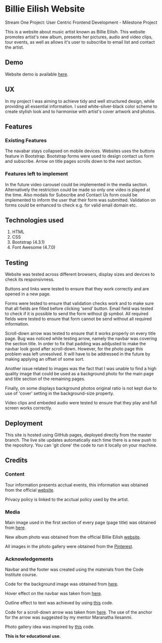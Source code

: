 # Billie Eilish Website

Stream One Project: User Centric Frontend Development - Milestone Project

This is a website about music artist known as Billie Eilish. This website promotes artist's new album, presents her pictures, audio and video clips, tour events, as well as allows it's user to subscribe to email list and contact the artist.


## Demo

Website demo is available [here](https://jbroks.github.io/Billie_Eilish_Website/ "Billie_Eilish_Website").

## UX

In my project I was aiming to achieve tidy and well structured design, while providing all essential information. 
I used white-silver-black color scheme to create stylish look and to harmonise with artist's cover artwork and photos.

## Features

### Existing Features

The navabar stays collapsed on mobile devices.
Websites uses the buttons feature in Bootstrap.
Bootstrap forms were used to design contact us form and subscribe.
Arrow on title pages scrolls down to the next section.

### Features left to implement

In the future video carousel could be implemented in the media section. Alternatively the restriction could be made so only one video is played at the time.
Also modals for Subscribe and Contact Us form could be implemented to inform the user that their form was submitted.
Validation on forms could be enhanced to check e.g. for valid email domain etc.

## Technologies used

1. HTML
2. CSS
3. Bootstrap (4.3.1)
4. Font Awesome (4.7.0)


## Testing

Website was tested across different browsers, display sizes and devices to check its responsivness. 

Buttons and links were tested to ensure that they work correctly and are opened in a new page.

Forms were tested to ensure that validation checks work and to make sure that all fields are filled before clicking 'send' button. 
Email field was tested to check if it is possible to send the form without @ symbol. 
All required fields were tested to ensure that form cannot be send without all required information.

Scroll-down arrow was tested to ensure that it works properly on every title page. Bug was noticed while testing arrow, namely the navbar was covering the section title. In order to fix that padding was addjusted to make the navbar look good after scroll-down.
However, for the photo page this problem was left unresolved. It will have to be addressed in the future by making applying an offset of some sort.

Another issue related to images was the fact that I was unable to find a high quality image that could be used as a background photo for the main page and title section of the remaining pages.

Finally, on some displays background photos original ratio is not kept due to use of 'cover' setting in the background-size property.

Video clips and embeded audio were tested to ensure that they play and full screen works correctly.



## Deployment

This site is hosted using GitHub pages, deployed directly from the master branch. The live site updates automatically each time there is a new push to the repository.
You can 'git clone' the code to run it locally on your machine.

## Credits

### Content

Tour information presents acctual events, this information was obtained from the official [website](https://site.billieeilish.com/ "Tour").

Privacy policy is linked to the acctual policy used by the artist.

### Media

Main image used in the first section of every page (page title) was obtained from [here](https://nesthq.com/artist-spotlight-billie-eilish "Main photo").

New album photo was obtained from the official Billie Eilish [website](https://site.billieeilish.com/ "New album photo").

All images in the photo gallery were obtained from the [Pinterest](https://www.pinterest.ie/maryiscoolbeans/bully-eyelash/ "Photos").

### Acknowledgements

Navbar and the footer was created using the materials from the Code Institute course.

Code for the background image was obtained from [here](https://css-tricks.com/perfect-full-page-background-image/ "Background").

Hover effect on the navbar was taken from [here](https://codepen.io/maheshambure21/pen/QwXaRw "Stroke").

Outline effect to text was achieved by using [this](https://stackoverflow.com/questions/4919076/outline-effect-to-text "Hollow text") code.

Code for a scroll-down arrow was taken from [here](https://codepen.io/bitstarr/pen/XjaJGz "Arrow").
The use of the anchor for the arrow was suggested by my mentor Maranatha Ilesanmi.

Photo gallery idea was inspired by [this](https://www.w3schools.com/howto/howto_css_image_grid_responsive.asp "Photos gallery") code.

**This is for educational use.**

